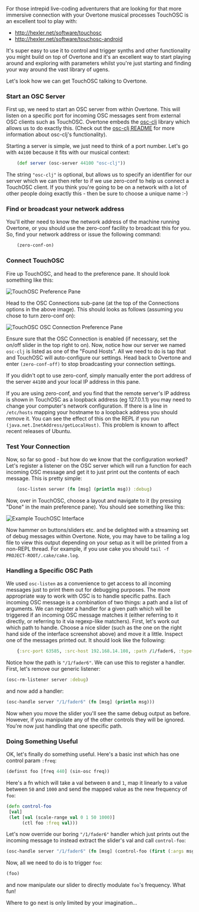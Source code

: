 For those intrepid live-coding adventurers that are looking for that more immersive connection with your Overtone musical processes TouchOSC is an excellent tool to play with:

* http://hexler.net/software/touchosc
* http://hexler.net/software/touchosc-android

It's super easy to use it to control and trigger synths and other functionality you might build on top of Overtone and it's an excellent way to start playing around and exploring with parameters whilst you're just starting and finding your way around the vast library of ugens.

Let's look how we can get TouchOSC talking to Overtone.

### Start an OSC Server

First up, we need to start an OSC server from within Overtone. This will listen on a specific port for incoming OSC messages sent from external OSC clients such as TouchOSC. Overtone embeds the [osc-clj](http://github.com/overtone/osc-clj) library which allows us to do exactly this. (Check out the [osc-clj README](https://github.com/overtone/osc-clj/blob/master/README.md) for more information about osc-clj's functionality).

Starting a server is simple, we just need to think of a port number. Let's go with `44100` because it fits with our musical context:

```clj
    (def server (osc-server 44100 "osc-clj"))
```

The string `"osc-clj"` is optional, but allows us to specify an identifier for our server which we can then refer to if we use zero-conf to help us connect a TouchOSC client. If you think you're going to be on a network with a lot of other people doing exactly this - then be sure to choose a unique name :-)

### Find or broadcast your network address

You'll either need to know the network address of the machine running Overtone, or you should use the zero-conf facility to broadcast this for you. So, find your network address or issue the following command:

```clj
    (zero-conf-on)
```

### Connect TouchOSC

Fire up TouchOSC, and head to the preference pane. It should look something like this:

![TouchOSC Preference Pane](https://github.com/downloads/overtone/overtone/touchosc-prefs.png)

Head to the OSC Connections sub-pane (at the top of the Connections options in the above image). This should looks as follows (assuming you chose to turn zero-conf on):

![TouchOSC OSC Connection Preference Pane](https://github.com/downloads/overtone/overtone/touchosc-osc-prefs.png)

Ensure sure that the OSC Connection is enabled (if necessary, set the on/off slider in the top right to on). Now, notice how our server we named `osc-clj` is listed as one of the "Found Hosts". All we need to do is tap that and TouchOSC will auto-configure our settings. Head back to Overtone and enter `(zero-conf-off)` to stop broadcasting your connection settings. 

If you didn't opt to use zero-conf, simply manually enter the port address of the server `44100` and your local IP address in this pane.

If you are using zero-conf, and you find that the remote server's IP address is shown in TouchOSC as a loopback address (eg 127.0.1.1) you may need to change your computer's network configuration.  If there is a line in `/etc/hosts` mapping your hostname to a loopback address you should remove it.  You can see the effect of this on the REPL if you run `(java.net.InetAddress/getLocalHost)`.  This problem is known to affect recent releases of Ubuntu.

### Test Your Connection

Now, so far so good - but how do we know that the configuration worked? Let's register a listener on the OSC server which will run a function for each incoming OSC message and get it to just print out the contents of each message. This is pretty simple:

```clj
    (osc-listen server (fn [msg] (println msg)) :debug)
```

Now, over in TouchOSC, choose a layout and navigate to it (by pressing "Done" in the main preference pane). You should see something like this:

![Example TouchOSC Interface](https://github.com/downloads/overtone/overtone/touchosc-interface.png)

Now hammer on buttons/sliders etc. and be delighted with a streaming set of debug messages within Overtone. Note, you may have to be tailing a log file to view this output depending on your setup as it will be printed from a non-REPL thread. For example, if you use cake you should `tail -f PROJECT-ROOT/.cake/cake.log`.

### Handling a Specific OSC Path

We used `osc-listen` as a convenience to get access to all incoming messages just to print them out for debugging purposes. The more appropriate way to work with OSC is to handle specific paths. Each incoming OSC message is a combination of two things: a path and a list of arguments. We can register a handler for a given path which will be triggered if an incoming OSC message matches it (either referring to it directly, or referring to it via regexp-like matchers). First, let's work out which path to handle. Choose a nice slider (such as the one on the right hand side of the interface screenshot above) and move it a little. Inspect one of the messages printed out. It should look like the following:

```clj
    {:src-port 63585, :src-host 192.168.14.108, :path /1/fader6, :type-tag f, :args (0.53092784)}
```

Notice how the path is `"/1/fader6"`. We can use this to register a handler. First, let's remove our generic listener:

```clj
(osc-rm-listener server :debug)
```

and now add a handler:

```clj
(osc-handle server "/1/fader6" (fn [msg] (println msg)))
```

Now when you move the slider you'll see the same debug output as before. However, if you manipulate any of the other controls they will be ignored. You're now just handling that one specific path.

### Doing Something Useful

OK, let's finally do something useful. Here's a basic inst which has one control param `:freq`:

```clj
(definst foo [freq 440] (sin-osc freq))
```

Here's a fn which will take a val between `0` and `1`, map it linearly to a value between `50` and `1000` and send the mapped value as the new frequency of `foo`:

```clj
(defn control-foo 
 [val] 
 (let [val (scale-range val 0 1 50 1000)]
      (ctl foo :freq val)))
```

Let's now override our boring `"/1/fader6"` handler which just prints out the incoming message to instead extract the slider's val and call `control-foo`:

```clj
(osc-handle server "/1/fader6" (fn [msg] (control-foo (first (:args msg)))))
```

Now, all we need to do is to trigger `foo`:

```clj
(foo)
```

and now manipulate our slider to directly modulate `foo`'s frequency. What fun!

Where to go next is only limited by your imagination...



